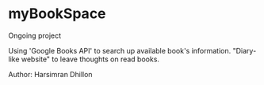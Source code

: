 # myBookSpace
Ongoing project


Using 'Google Books API' to search up available book's information.
"Diary-like website" to leave thoughts on read books.


Author: Harsimran Dhillon
